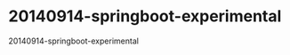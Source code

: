 20140914-springboot-experimental
================================

20140914-springboot-experimental
